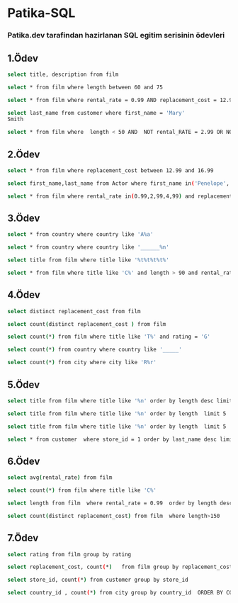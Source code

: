 # Patika-SQL
### Patika.dev tarafindan hazirlanan SQL egitim serisinin ödevleri

## 1.Ödev

```bash
select title, description from film
```
```bash
select * from film where length between 60 and 75
```

```bash
select * from film where rental_rate = 0.99 AND replacement_cost = 12.99 OR replacement_cost = 28.99

```

```bash
select last_name from customer where first_name = 'Mary'
Smith
```
```bash
select * from film where  length < 50 AND  NOT rental_RATE = 2.99 OR NOT rental_rate = 4.99
```

## 2.Ödev
```bash
select * from film where replacement_cost between 12.99 and 16.99 

```
```bash
select first_name,last_name from Actor where first_name in('Penelope','Nick','Ed')
```
```bash
select * from film where rental_rate in(0.99,2,99,4,99) and replacement_cost in(12.99,15.99,28.99)

```

## 3.Ödev
```bash
select * from country where country like 'A%a'

```
```bash
select * from country where country like '______%n'
```
```bash
select title from film where title like '%t%t%t%t%'

```
```bash
select * from film where title like 'C%' and length > 90 and rental_rate = 2.99 

```

## 4.Ödev
```bash
select distinct replacement_cost from film  

```
```bash
select count(distinct replacement_cost ) from film 
```
```bash
select count(*) from film where title like 'T%' and rating = 'G'

```
```bash
select count(*) from country where country like '_____'

```
```bash
select count(*) from city where city like 'R%r'
```

## 5.Ödev
```bash
select title from film where title like '%n' order by length desc limit 5

```
```bash
select title from film where title like '%n' order by length  limit 5

```
```bash
select title from film where title like '%n' order by length  limit 5  offset 6

```
```bash
select * from customer  where store_id = 1 order by last_name desc limit 4 
```
## 6.Ödev
```bash
select avg(rental_rate) from film

```
```bash
select count(*) from film where title like 'C%'


```
```bash
select length from film  where rental_rate = 0.99  order by length desc limit 1


```
```bash
select count(distinct replacement_cost) from film  where length>150
```


## 7.Ödev
```bash
select rating from film group by rating

```
```bash
select replacement_cost, count(*)   from film group by replacement_cost having count(*) > 50


```
```bash
select store_id, count(*) from customer group by store_id  


```
```bash
select country_id , count(*) from city group by country_id  ORDER BY COUNT(country_id) DESC limit 1

```





















































